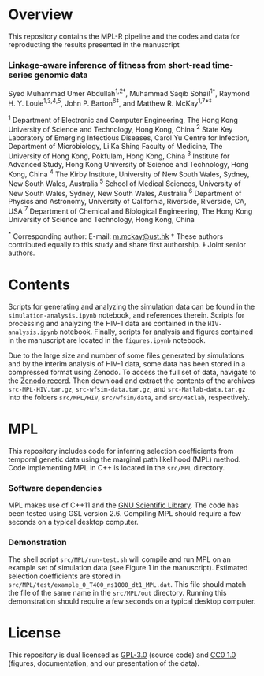 # Overview

This repository contains the MPL-R pipeline and the codes and data for reproducting the results presented in the manuscript

### Linkage-aware inference of fitness from short-read time-series genomic data  
Syed Muhammad Umer Abdullah<sup>1,2†</sup>, Muhammad Saqib Sohail<sup>1†</sup>, Raymond H. Y. Louie<sup>1,3,4,5</sup>, John P. Barton<sup>6‡</sup>, and Matthew R. McKay<sup>1,7\*‡</sup>

<sup>1</sup> Department of Electronic and Computer Engineering, The Hong Kong University of Science and Technology, Hong Kong, China
<sup>2</sup> State Key Laboratory of Emerging Infectious Diseases, Carol Yu Centre for Infection, Department of Microbiology, Li Ka Shing Faculty of Medicine, The University of Hong Kong, Pokfulam, Hong Kong, China
<sup>3</sup> Institute for Advanced Study, Hong Kong University of Science and Technology, Hong Kong, China
<sup>4</sup> The Kirby Institute, University of New South Wales, Sydney, New South Wales, Australia
<sup>5</sup> School of Medical Sciences, University of New South Wales, Sydney, New South Wales, Australia
<sup>6</sup> Department of Physics and Astronomy, University of California, Riverside, Riverside, CA, USA
<sup>7</sup> Department of Chemical and Biological Engineering, The Hong Kong University of Science and Technology, Hong Kong, China

<sup>*</sup> Corresponding author: E-mail: [m.mckay@ust.hk](mailto:m.mckay@ust.hk)
† These authors contributed equally to this study and share first authorship.
‡ Joint senior authors.

# Contents

Scripts for generating and analyzing the simulation data can be found in the `simulation-analysis.ipynb` notebook, and references therein. Scripts for processing and analyzing the HIV-1 data are contained in the `HIV-analysis.ipynb` notebook. Finally, scripts for analysis and figures contained in the manuscript are located in the `figures.ipynb` notebook.  

Due to the large size and number of some files generated by simulations and by the interim analysis of HIV-1 data, some data has been stored in a compressed format using Zenodo. To access the full set of data, navigate to the [Zenodo record](https://zenodo.org/record/3979632). Then download and extract the contents of the archives `src-MPL-HIV.tar.gz`, `src-wfsim-data.tar.gz`, and `src-Matlab-data.tar.gz` into the folders `src/MPL/HIV`, `src/wfsim/data`, and `src/Matlab`, respectively.

# MPL

This repository includes code for inferring selection coefficients from temporal genetic data using the marginal path likelihood (MPL) method. Code implementing MPL in C++ is located in the `src/MPL` directory.

### Software dependencies

MPL makes use of C++11 and the [GNU Scientific Library](https://www.gnu.org/software/gsl/). The code has been tested using GSL version 2.6. Compiling MPL should require a few seconds on a typical desktop computer.

### Demonstration

The shell script `src/MPL/run-test.sh` will compile and run MPL on an example set of simulation data (see Figure 1 in the manuscript). Estimated selection coefficients are stored in `src/MPL/test/example_0_T400_ns1000_dt1_MPL.dat`. This file should match the file of the same name in the `src/MPL/out` directory. Running this demonstration should require a few seconds on a typical desktop computer.

# License

This repository is dual licensed as [GPL-3.0](LICENSE-GPL) (source code) and [CC0 1.0](LICENSE-CC0) (figures, documentation, and our presentation of the data).
